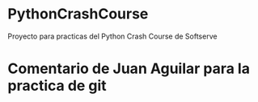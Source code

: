 # PythonCrashCourse
Proyecto para practicas del Python Crash Course de Softserve

# Comentario de Juan Aguilar para la practica de git